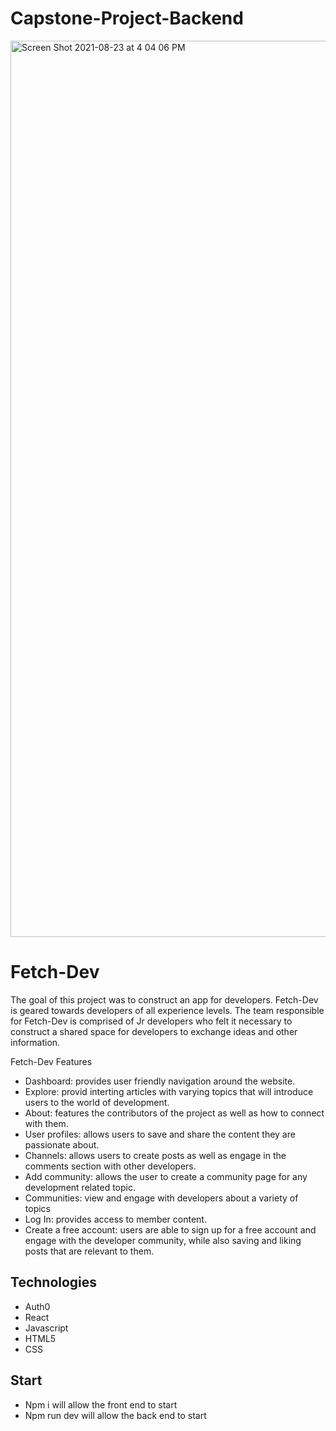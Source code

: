 # Capstone-Project-Backend
<img width="1434" alt="Screen Shot 2021-08-23 at 4 04 06 PM" src="https://user-images.githubusercontent.com/83563864/130657691-aad1ed25-46b5-4ea4-a458-92c9c17ff2a8.png">

# Fetch-Dev 

The goal of this project was to construct an app for developers. Fetch-Dev is geared towards developers of all experience levels. The team responsible for Fetch-Dev is comprised of Jr developers who felt it necessary to construct a shared space for developers to exchange ideas and other information.

Fetch-Dev Features 
- Dashboard: provides user friendly navigation around the website.
- Explore: provid interting articles with varying topics that will introduce users to the world of development. 
- About: features the contributors of the project as well as how to connect with them.
- User profiles: allows users to save and share the content they are passionate about.
- Channels: allows users to create posts as well as engage in the comments section with other developers.
- Add community: allows the user to create a community page for any development related topic.
- Communities: view and engage with developers about a variety of topics
- Log In: provides access to member content.
- Create a free account: users are able to sign up for a free account and engage with the developer community, while also saving and liking posts that are relevant to them. 

## Technologies
- Auth0
- React
- Javascript
- HTML5
- CSS

## Start
- Npm i will allow the front end to start
- Npm run dev will allow the back end to start
